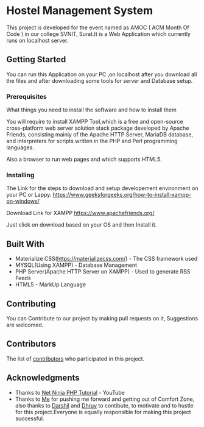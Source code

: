 # Hostel Management System

This project is developed for the event named as AMOC ( ACM Month Of Code ) in our college SVNIT, Surat.It is a Web Application which currently runs on localhost server.

## Getting Started

You can run this Application on your PC ,on localhost after you download all the files and after downloading some tools for server and Database setup.

### Prerequisites

What things you need to install the software and how to install them

You will require to install XAMPP Tool,which is a free and open-source cross-platform web server solution stack package developed by Apache Friends, consisting mainly of the Apache HTTP Server, MariaDB database, and interpreters for scripts written in the PHP and Perl programming languages.

Also a browser to run web pages and which supports HTML5.
### Installing

The Link for the steps to download and setup developement environment on your PC or Lappy.
https://www.geeksforgeeks.org/how-to-install-xampp-on-windows/

Download Link for XAMPP
https://www.apachefriends.org/

Just click on download based on your OS and then Install it.

## Built With

* Materialize CSS(https://materializecss.com/) - The CSS framework used
* MYSQL(Using XAMPP) - Database Management
* PHP Server(Apache HTTP Server on XAMPP) - Used to generate RSS Feeds
* HTML5 - MarkUp Language
## Contributing

You can Contribute to our project by making pull requests on it, Suggestions are welcomed.

## Contributors

The list of [contributors](https://github.com/djsavaliya/hostel-management/graphs/contributors) who participated in this project.


## Acknowledgments

* Thanks to [Net Ninja PHP Tutorial](https://www.youtube.com/watch?v=pWG7ajC_OVo&list=PL4cUxeGkcC9gksOX3Kd9KPo-O68ncT05o) - YouTube
* Thanks to [Me](https://github.com/chawlajay) for pushing me forward and getting out of Comfort Zone, also thanks to [Darshil](https://github.com/djsavaliya) and [Dhruv](https://github.com/Dhruv-Rana) to contibute, to motivate and to hustle for this project.Everyone is equally responsible for making this project successful.
